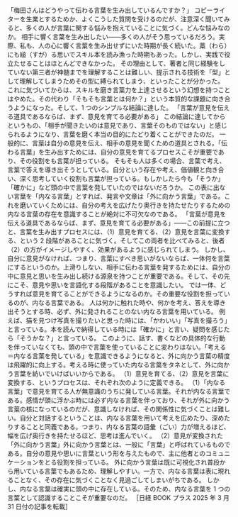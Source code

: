 ###

「梅田さんはどうやって伝わる言葉を生み出しているんですか？」
コピーライターを生業とするためか、よくこうした質問を受けるのだが、注意深く聞いてみると、多くの人が言葉に関する悩みを抱えていることに気づく。どんな悩みなのか。
相手に響く言葉を生み出したい――多くの人がそう思っているだろう。実際、私も、人の心に響く言葉を生み出せずにいた時期が長く続いた。藁（わら）にも縋（すが）る思いでスキル本を読み漁った時期もあった。しかし、実践で役立たせることはほとんどできなかった。
その理由として、著者と同じ経験をしていない第三者が神髄までを理解することは難しい、提示される技術を「型」として理解してしまうためその型に縛られてしまう、といったことが分かった。
これに気づいてからは、スキルを磨き言葉力を上達させるという幻想を持つことはやめた。その代わり「そもそも言葉とは何か？」という本質的な課題に向き合うようになった。そして、1 つのシンプルな結論に達した。
「言葉が意見を伝える道具であるならば、まず、意見を育てる必要がある」
この結論に達してからというもの、「相手が聞きたいのは意見であり、言葉そのものではない」と感じられるようになり、言葉を磨く本当の目的にたどり着くことができたのだ。
一般的に、言葉は自分の意見を伝え、相手の意見を聞くための道具とされる。「伝わる言葉」を生み出すためには、自分の意見を育てるプロセスこそが重要であり、その役割をも言葉が担っている。
そもそも人は多くの場合、言葉で考え、言葉で答えを導き出そうとしている。自分という存在や考え、価値観と向き合い、深く思考していく役割も言葉が担っている。もしかしたら今も「そうか」「確かに」など頭の中で言葉を発していたのではないだろうか。
この表に出ない言葉を「内なる言葉」とすれば、発言や文章は「外に向かう言葉」である。これを磨いていくためには、自分の考えを広げたり奥行きを持たせたりするための内なる言葉の存在を意識することが絶対に不可欠なのである。
「言葉が意見を伝える道具であるならば、まず、意見を育てる必要がある」――この前提に立つと、言葉を生み出すプロセスには、（1）意見を育てる、（2）意見を言葉に変換する、という 2 段階があることに気づく。そしてこの両者を比べてみると、後者（2）の方がイメージしやすく、効果があるように感じられてしまう。
しかし、自分に意見がなければ、つまり、言葉にすべき思いがないならば、一体何を言葉にするというのか。上滑りしない、相手に伝わる言葉を発するためには、自分の中に意見と思いを生み出し続ける源泉を持つことが重要である。そして、その先にこそ、意見や思いを言語化する段階があることを意識したい。
では一体、どうすれば意見を育てることができるようになるのか。その重要な役割を担っているのが、内なる言葉である。
人は何かに触れた時や、何かを考え、答えを導き出そうとする時、必ず、外に発されることのない内なる言葉を用いている。
例えば、猫を見つけ写真を撮りたいと思った時には、「かわいい」「写真を撮ろう」と言っている。本を読んで納得している時には「確かに」と言い、疑問を感じたら「そうかな？」と言っている。
このように、話す、書くなどの具体的な行動を伴っていなくても、頭の中で言葉を使っていることに変わりはない。「考える＝内なる言葉を発している」を意識できるようになると、外に向かう言葉の精度は飛躍的に向上する。考える時に使っていた内なる言葉をタネとして、外に向かう言葉を紡いでいけばいいからである。
（1）意見を育てる、（2）意見を言葉に変換する、というプロセスは、それぞれ次のように定義できる。
（1）「内なる言葉」で意見を育てる人が無意識のうちに発している言葉。それが内なる言葉である。感情が頭に浮かぶ時には必ず内なる言葉を伴っており、それが外に向かう言葉の核になっているのだが、意識しなければ、その関係性に気づくことは難しい。自分と対話するということは、内なる言葉を用いて考えを広めたり、深めたりすることと同義である。つまり、内なる言葉の語彙（ごい）力が増えるほど、幅を広げ奥行きを持たせるほど、思考は進んでいく。
（2）意見が変換された「外に向かう言葉」外に向かう言葉とは、一般に「言葉」と呼ばれているものである。自分の意見や思いに言葉という形を与えたもので、主に他者とのコミュニケーションをとる役割を担っている。
外に向かう言葉は既に可視化され普段から用いている言葉でもあるため、理解しやすい。一方で、内なる言葉は表に現れることなく、その存在に気づくことなく見過ごしてしまいがちである。
しかし、内なる言葉は確実に頭の中に存在している。そのため、内なる言葉を 1 つの言葉として認識することこそが重要なのだ。
［日経 BOOK プラス 2025 年 3 月 31 日付の記事を転載］
